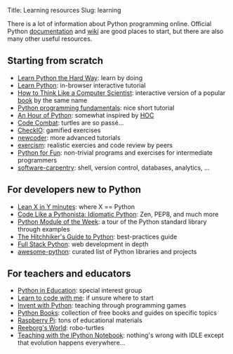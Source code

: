 Title: Learning resources
Slug: learning

There is a lot of information about Python programming online.
Official Python [documentation](https://www.python.org/doc/) and 
[wiki](https://wiki.python.org/moin/) are good places to start, but there are
also many other useful resources.


## Starting from scratch

* [Learn Python the Hard Way](http://learnpythonthehardway.org/book/): learn by
  doing
* [Learn Python](http://www.learnpython.org/): in-browser interactive tutorial
* [How to Think Like a Computer
  Scientist](http://interactivepython.org/runestone/static/thinkcspy/index.html):
  interactive version of a popular [book](http://www.greenteapress.com/thinkpython/) by the same name
* [Python programming
  fundamentals](http://www.thinkful.com/learn/python-programming-fundamentals/):
  nice short tutorial
* [An Hour of Python](https://hourofpython.com/): somewhat inspired by [HOC](http://studio.code.org/)
* [Code Combat](http://codecombat.com/): turtles are so passé...
* [CheckIO](http://www.checkio.org/): gamified exercises
* [newcoder](http://newcoder.io/): more advanced tutorials
* [exercism](http://exercism.io/): realistic exercies and code review by peers
* [Python for Fun](http://openbookproject.net/py4fun/): non-trivial programs and
  exercises for intermediate programmers
* [software-carpentry](http://software-carpentry.org/lessons.html): shell,
  version control, databases, analytics, ...

## For developers new to Python

* [Lean X in Y minutes](http://learnxinyminutes.com/docs/python/): where X ==
  Python
* [Code Like a Pythonista: Idiomatic
  Python](http://python.net/~goodger/projects/pycon/2007/idiomatic/handout.html): Zen, PEP8, and much more
* [Python Module of the Week](http://pymotw.com/): a tour of the Python
  standard library through examples
* [The Hitchhiker's Guide to Python](http://docs.python-guide.org/en/latest/):
  best-practices guide
* [Full Stack Python](http://www.fullstackpython.com/): web development in depth
* [awesome-python](https://github.com/vinta/awesome-python): curated list of
  Python libraries and projects


## For teachers and educators

* [Python in Education](https://www.python.org/community/sigs/current/edu-sig/):
  special interest group
* [Learn to code with me](http://learntocodewith.me/getting-started/): if unsure
  where to start 
* [Invent with Python](http://inventwithpython.com/): teaching through 
  programming games
* [Python Books](http://pythonbooks.revolunet.com/): collection of free books
  and guides on specific topics
* [Raspberry Pi](http://www.raspberrypi.org/): tons of educational materials
* [Reeborg's World](http://reeborg.ca/index_en.html): robo-turtles
* [Teaching with the IPython Notebook](http://nbviewer.ipython.org/gist/jiffyclub/5165431): 
  nothing's wrong with IDLE except that evolution happens everywhere...
